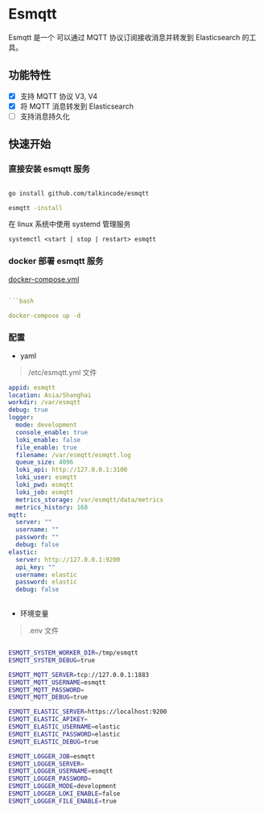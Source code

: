 # Esmqtt

Esmqtt 是一个 可以通过 MQTT 协议订阅接收消息并转发到 Elasticsearch 的工具。


## 功能特性

- [x] 支持 MQTT 协议 V3, V4
- [x] 将 MQTT 消息转发到 Elasticsearch
- [ ] 支持消息持久化

## 快速开始

### 直接安装 esmqtt 服务

```bash     

go install github.com/talkincode/esmqtt

esmqtt -install

```   

在 linux 系统中使用 systemd 管理服务

`systemctl <start | stop | restart> esmqtt`

### docker 部署 esmqtt 服务

[docker-compose.yml](./docker-compose.yml)

```yaml

```bash

docker-compose up -d

```


### 配置

- yaml

>  /etc/esmqtt.yml 文件

```yaml
appid: esmqtt
location: Asia/Shanghai
workdir: /var/esmqtt
debug: true
logger:
  mode: development
  console_enable: true
  loki_enable: false
  file_enable: true
  filename: /var/esmqtt/esmqtt.log
  queue_size: 4096
  loki_api: http://127.0.0.1:3100
  loki_user: esmqtt
  loki_pwd: esmqtt
  loki_job: esmqtt
  metrics_storage: /var/esmqtt/data/metrics
  metrics_history: 168
mqtt:
  server: ""
  username: ""
  password: ""
  debug: false
elastic:
  server: http://127.0.0.1:9200
  api_key: ""
  username: elastic
  password: elastic
  debug: false
  
```

- 环境变量

> .env 文件

```bash

ESMQTT_SYSTEM_WORKER_DIR=/tmp/esmqtt
ESMQTT_SYSTEM_DEBUG=true

ESMQTT_MQTT_SERVER=tcp://127.0.0.1:1883
ESMQTT_MQTT_USERNAME=esmqtt
ESMQTT_MQTT_PASSWORD=
ESMQTT_MQTT_DEBUG=true

ESMQTT_ELASTIC_SERVER=https://localhost:9200
ESMQTT_ELASTIC_APIKEY=
ESMQTT_ELASTIC_USERNAME=elastic
ESMQTT_ELASTIC_PASSWORD=elastic
ESMQTT_ELASTIC_DEBUG=true

ESMQTT_LOGGER_JOB=esmqtt
ESMQTT_LOGGER_SERVER=
ESMQTT_LOGGER_USERNAME=esmqtt
ESMQTT_LOGGER_PASSWORD=
ESMQTT_LOGGER_MODE=development
ESMQTT_LOGGER_LOKI_ENABLE=false
ESMQTT_LOGGER_FILE_ENABLE=true

```